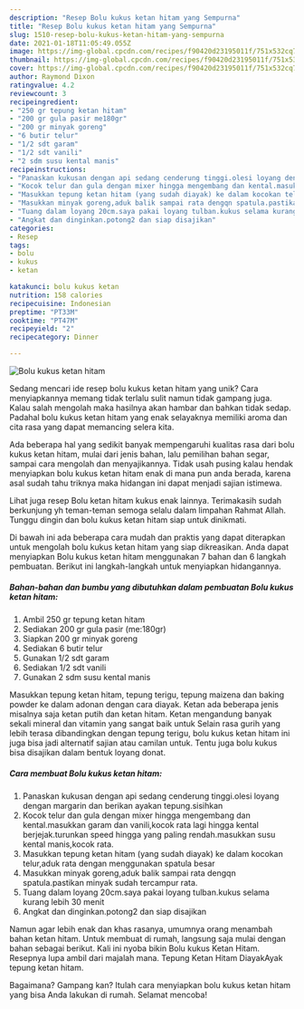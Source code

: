 ```yaml
---
description: "Resep Bolu kukus ketan hitam yang Sempurna"
title: "Resep Bolu kukus ketan hitam yang Sempurna"
slug: 1510-resep-bolu-kukus-ketan-hitam-yang-sempurna
date: 2021-01-18T11:05:49.055Z
image: https://img-global.cpcdn.com/recipes/f90420d23195011f/751x532cq70/bolu-kukus-ketan-hitam-foto-resep-utama.jpg
thumbnail: https://img-global.cpcdn.com/recipes/f90420d23195011f/751x532cq70/bolu-kukus-ketan-hitam-foto-resep-utama.jpg
cover: https://img-global.cpcdn.com/recipes/f90420d23195011f/751x532cq70/bolu-kukus-ketan-hitam-foto-resep-utama.jpg
author: Raymond Dixon
ratingvalue: 4.2
reviewcount: 3
recipeingredient:
- "250 gr tepung ketan hitam"
- "200 gr gula pasir me180gr"
- "200 gr minyak goreng"
- "6 butir telur"
- "1/2 sdt garam"
- "1/2 sdt vanili"
- "2 sdm susu kental manis"
recipeinstructions:
- "Panaskan kukusan dengan api sedang cenderung tinggi.olesi loyang dengan margarin dan berikan ayakan tepung.sisihkan"
- "Kocok telur dan gula dengan mixer hingga mengembang dan kental.masukkan garam dan vanili,kocok rata lagi hingga kental berjejak.turunkan speed hingga yang paling rendah.masukkan susu kental manis,kocok rata."
- "Masukkan tepung ketan hitam (yang sudah diayak) ke dalam kocokan telur,aduk rata dengan menggunakan spatula besar"
- "Masukkan minyak goreng,aduk balik sampai rata dengqn spatula.pastikan minyak sudah tercampur rata."
- "Tuang dalam loyang 20cm.saya pakai loyang tulban.kukus selama kurang lebih 30 menit"
- "Angkat dan dinginkan.potong2 dan siap disajikan"
categories:
- Resep
tags:
- bolu
- kukus
- ketan

katakunci: bolu kukus ketan 
nutrition: 158 calories
recipecuisine: Indonesian
preptime: "PT33M"
cooktime: "PT47M"
recipeyield: "2"
recipecategory: Dinner

---
```



![Bolu kukus ketan hitam](https://img-global.cpcdn.com/recipes/f90420d23195011f/751x532cq70/bolu-kukus-ketan-hitam-foto-resep-utama.jpg)

Sedang mencari ide resep bolu kukus ketan hitam yang unik? Cara menyiapkannya memang tidak terlalu sulit namun tidak gampang juga. Kalau salah mengolah maka hasilnya akan hambar dan bahkan tidak sedap. Padahal bolu kukus ketan hitam yang enak selayaknya memiliki aroma dan cita rasa yang dapat memancing selera kita.

Ada beberapa hal yang sedikit banyak mempengaruhi kualitas rasa dari bolu kukus ketan hitam, mulai dari jenis bahan, lalu pemilihan bahan segar, sampai cara mengolah dan menyajikannya. Tidak usah pusing kalau hendak menyiapkan bolu kukus ketan hitam enak di mana pun anda berada, karena asal sudah tahu triknya maka hidangan ini dapat menjadi sajian istimewa.

Lihat juga resep Bolu ketan hitam kukus enak lainnya. Terimakasih sudah berkunjung yh teman-teman semoga selalu dalam limpahan Rahmat Allah. Tunggu dingin dan bolu kukus ketan hitam siap untuk dinikmati.


Di bawah ini ada beberapa cara mudah dan praktis yang dapat diterapkan untuk mengolah bolu kukus ketan hitam yang siap dikreasikan. Anda dapat menyiapkan Bolu kukus ketan hitam menggunakan 7 bahan dan 6 langkah pembuatan. Berikut ini langkah-langkah untuk menyiapkan hidangannya.

<!--inarticleads1-->

##### Bahan-bahan dan bumbu yang dibutuhkan dalam pembuatan Bolu kukus ketan hitam:

1. Ambil 250 gr tepung ketan hitam
1. Sediakan 200 gr gula pasir (me:180gr)
1. Siapkan 200 gr minyak goreng
1. Sediakan 6 butir telur
1. Gunakan 1/2 sdt garam
1. Sediakan 1/2 sdt vanili
1. Gunakan 2 sdm susu kental manis


Masukkan tepung ketan hitam, tepung terigu, tepung maizena dan baking powder ke dalam adonan dengan cara diayak. Ketan ada beberapa jenis misalnya saja ketan putih dan ketan hitam. Ketan mengandung banyak sekali mineral dan vitamin yang sangat baik untuk Selain rasa gurih yang lebih terasa dibandingkan dengan tepung terigu, bolu kukus ketan hitam ini juga bisa jadi alternatif sajian atau camilan untuk. Tentu juga bolu kukus bisa disajikan dalam bentuk loyang donat. 

<!--inarticleads2-->

##### Cara membuat Bolu kukus ketan hitam:

1. Panaskan kukusan dengan api sedang cenderung tinggi.olesi loyang dengan margarin dan berikan ayakan tepung.sisihkan
1. Kocok telur dan gula dengan mixer hingga mengembang dan kental.masukkan garam dan vanili,kocok rata lagi hingga kental berjejak.turunkan speed hingga yang paling rendah.masukkan susu kental manis,kocok rata.
1. Masukkan tepung ketan hitam (yang sudah diayak) ke dalam kocokan telur,aduk rata dengan menggunakan spatula besar
1. Masukkan minyak goreng,aduk balik sampai rata dengqn spatula.pastikan minyak sudah tercampur rata.
1. Tuang dalam loyang 20cm.saya pakai loyang tulban.kukus selama kurang lebih 30 menit
1. Angkat dan dinginkan.potong2 dan siap disajikan


Namun agar lebih enak dan khas rasanya, umumnya orang menambah bahan ketan hitam. Untuk membuat di rumah, langsung saja mulai dengan bahan sebagai berikut. Kali ini nyoba bikin Bolu kukus Ketan Hitam. Resepnya lupa ambil dari majalah mana. Tepung Ketan Hitam DiayakAyak tepung ketan hitam. 

Bagaimana? Gampang kan? Itulah cara menyiapkan bolu kukus ketan hitam yang bisa Anda lakukan di rumah. Selamat mencoba!
